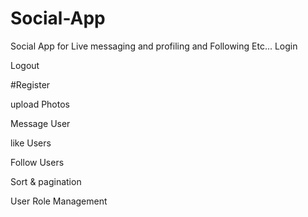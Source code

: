 # Social-App
Social App for Live messaging and profiling and Following Etc...
Login

Logout

#Register

upload Photos

Message User

like Users

Follow Users

Sort & pagination

User Role Management
